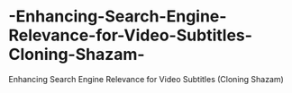 # -Enhancing-Search-Engine-Relevance-for-Video-Subtitles-Cloning-Shazam-
 Enhancing Search Engine Relevance for Video Subtitles (Cloning Shazam)
